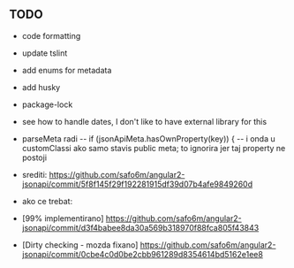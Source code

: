 ## TODO

* code formatting
* update tslint
* add enums for metadata
* add husky
* package-lock
* see how to handle dates, I don't like to have external library for this
* parseMeta radi -- if (jsonApiMeta.hasOwnProperty(key)) { -- i onda u customClassi ako samo stavis public meta; to ignorira jer taj property ne postoji


* srediti: https://github.com/safo6m/angular2-jsonapi/commit/5f8f145f29f192281915df39d07b4afe9849260d


* ako ce trebat:
* [99% implementirano] https://github.com/safo6m/angular2-jsonapi/commit/d3f4babee8da30a569b318970f88fca805f43843
* [Dirty checking - mozda fixano] https://github.com/safo6m/angular2-jsonapi/commit/0cbe4c0d0be2cbb961289d8354614bd5162e1ee8
